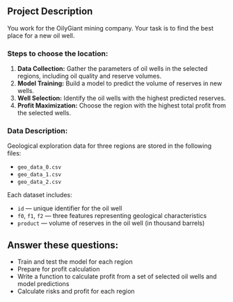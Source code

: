 ## Project Description

You work for the OilyGiant mining company. Your task is to find the best place for a new oil well.

### Steps to choose the location:

1. **Data Collection:** Gather the parameters of oil wells in the selected regions, including oil quality and reserve volumes.
2. **Model Training:** Build a model to predict the volume of reserves in new wells.
3. **Well Selection:** Identify the oil wells with the highest predicted reserves.
4. **Profit Maximization:** Choose the region with the highest total profit from the selected wells.

### Data Description:

Geological exploration data for three regions are stored in the following files:
- `geo_data_0.csv`
- `geo_data_1.csv`
- `geo_data_2.csv`

Each dataset includes:
- `id` — unique identifier for the oil well
- `f0`, `f1`, `f2` — three features representing geological characteristics
- `product` — volume of reserves in the oil well (in thousand barrels)
  
## Answer these questions:
- Train and test the model for each region
- Prepare for profit calculation
- Write a function to calculate profit from a set of selected oil wells and model predictions
- Calculate risks and profit for each region
